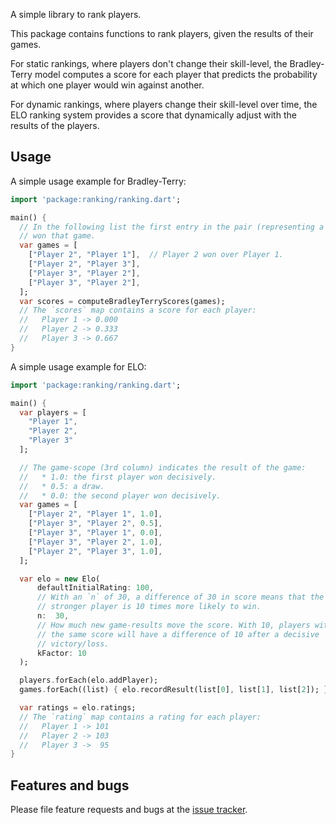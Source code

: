A simple library to rank players.

This package contains functions to rank players, given the results
of their games.

For static rankings, where players don't change their skill-level,
the Bradley-Terry model computes a score for each player that
predicts the probability at which one player would win against another.

For dynamic rankings, where players change their skill-level over time,
the ELO ranking system provides a score that dynamically adjust with
the results of the players.

## Usage

A simple usage example for Bradley-Terry:

```dart
import 'package:ranking/ranking.dart';

main() {
  // In the following list the first entry in the pair (representing a game)
  // won that game.
  var games = [
    ["Player 2", "Player 1"],  // Player 2 won over Player 1.
    ["Player 2", "Player 3"],
    ["Player 3", "Player 2"],
    ["Player 3", "Player 2"],
  ];
  var scores = computeBradleyTerryScores(games);
  // The `scores` map contains a score for each player:
  //   Player 1 -> 0.000
  //   Player 2 -> 0.333
  //   Player 3 -> 0.667
}
```

A simple usage example for ELO:
```dart
import 'package:ranking/ranking.dart';

main() {
  var players = [
    "Player 1",
    "Player 2",
    "Player 3"
  ];

  // The game-scope (3rd column) indicates the result of the game:
  //   * 1.0: the first player won decisively.
  //   * 0.5: a draw.
  //   * 0.0: the second player won decisively.
  var games = [
    ["Player 2", "Player 1", 1.0],
    ["Player 3", "Player 2", 0.5],
    ["Player 3", "Player 1", 0.0],
    ["Player 3", "Player 2", 1.0],
    ["Player 2", "Player 3", 1.0],
  ];

  var elo = new Elo(
      defaultInitialRating: 100,
      // With an `n` of 30, a difference of 30 in score means that the
      // stronger player is 10 times more likely to win.
      n:  30,
      // How much new game-results move the score. With 10, players with
      // the same score will have a difference of 10 after a decisive
      // victory/loss.
      kFactor: 10
  );

  players.forEach(elo.addPlayer);
  games.forEach((list) { elo.recordResult(list[0], list[1], list[2]); });

  var ratings = elo.ratings;
  // The `rating` map contains a rating for each player:
  //   Player 1 -> 101
  //   Player 2 -> 103
  //   Player 3 ->  95
}
```


## Features and bugs

Please file feature requests and bugs at the [issue tracker][tracker].

[tracker]: https://github.com/floitsch/ranking/issues
